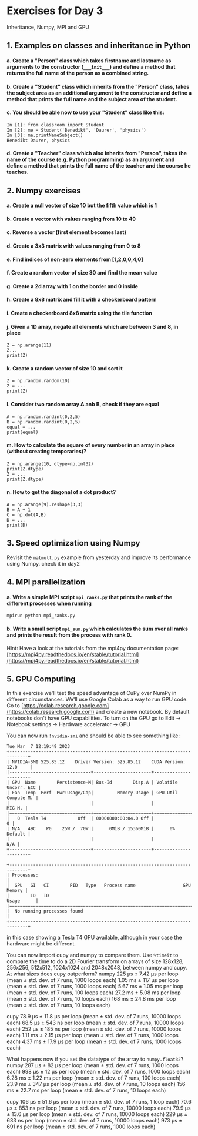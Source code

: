 # Exercises for Day 3
Inheritance, Numpy, MPI and GPU

## 1. Examples on classes and inheritance in Python

#### a. Create a "Person" class which takes firstname and lastname as arguments to the constructor (```___init___```) and define a method that returns the full name of the person as a combined string.

#### b. Create a "Student" class which inherits from the "Person" class, takes the subject area as an additional argument to the constructor and define a method that prints the full name and the subject area of the student.

#### c. You should be able now to use your "Student" class like this:
```
In [1]: from classroom import Student
In [2]: me = Student('Benedikt', 'Daurer', 'physics') 
In [3]: me.printNameSubject() 
Benedikt Daurer, physics
```

#### d. Create a "Teacher" class which also inherits from "Person", takes the name of the course (e.g. Python programming) as an argument and define a method that prints the full name of the teacher and the course he teaches.


## 2. Numpy exercises

#### a. Create a null vector of size 10 but the fifth value which is 1

#### b. Create a vector with values ranging from 10 to 49

#### c. Reverse a vector (first element becomes last) 

#### d. Create a 3x3 matrix with values ranging from 0 to 8

#### e. Find indices of non-zero elements from [1,2,0,0,4,0]

#### f. Create a random vector of size 30 and find the mean value

#### g. Create a 2d array with 1 on the border and 0 inside

#### h. Create a 8x8 matrix and fill it with a checkerboard pattern

#### i. Create a checkerboard 8x8 matrix using the tile function

#### j. Given a 1D array, negate all elements which are between 3 and 8, in place
```
Z = np.arange(11)
Z...
print(Z)
```

#### k. Create a random vector of size 10 and sort it
```
Z = np.random.random(10)
Z = ...
print(Z)
```

#### l. Consider two random array A anb B, check if they are equal
```
A = np.random.randint(0,2,5)
B = np.random.randint(0,2,5)
equal = ...
print(equal)
```

#### m. How to calculate the square of every number in an array in place (without creating temporaries)?
```
Z = np.arange(10, dtype=np.int32)
print(Z.dtype)
Z = ...
print(Z.dtype)
```

#### n. How to get the diagonal of a dot product?
```
A = np.arange(9).reshape(3,3)
B = A + 1
C = np.dot(A,B)
D = ...
print(D)
```

## 3. Speed optimization using Numpy
Revisit the ```matmult.py``` example from yesterday and improve its performance using Numpy.
check it in day2

## 4. MPI parallelization

#### a. Write a simple MPI script ```mpi_ranks.py``` that prints the rank of the different processes when running 
```
mpirun python mpi_ranks.py
```

#### b. Write a small script ```mpi_sum.py``` which calculates the sum over all ranks and prints the result from the process with rank 0.
Hint: Have a look at the tutorials from the mpi4py documentation page: [https://mpi4py.readthedocs.io/en/stable/tutorial.html](https://mpi4py.readthedocs.io/en/stable/tutorial.html)


## 5. GPU Computing
In this exercise we'll test the speed advantage of CuPy over NumPy in different circunstances.
We'll use Google Colab as a way to run GPU code.
Go to [https://colab.research.google.com](https://colab.research.google.com) and create a new notebook.
By default notebooks don't have GPU capabilities. To turn on the GPU go to Edit -> Notebook settings -> Hardware accelerator -> GPU

You can now run `!nvidia-smi` and should be able to see something like:
```
Tue Mar  7 12:19:49 2023       
+-----------------------------------------------------------------------------+
| NVIDIA-SMI 525.85.12    Driver Version: 525.85.12    CUDA Version: 12.0     |
|-------------------------------+----------------------+----------------------+
| GPU  Name        Persistence-M| Bus-Id        Disp.A | Volatile Uncorr. ECC |
| Fan  Temp  Perf  Pwr:Usage/Cap|         Memory-Usage | GPU-Util  Compute M. |
|                               |                      |               MIG M. |
|===============================+======================+======================|
|   0  Tesla T4            Off  | 00000000:00:04.0 Off |                    0 |
| N/A   49C    P0    25W /  70W |      0MiB / 15360MiB |      0%      Default |
|                               |                      |                  N/A |
+-------------------------------+----------------------+----------------------+
                                                                               
+-----------------------------------------------------------------------------+
| Processes:                                                                  |
|  GPU   GI   CI        PID   Type   Process name                  GPU Memory |
|        ID   ID                                                   Usage      |
|=============================================================================|
|  No running processes found                                                 |
+-----------------------------------------------------------------------------+
```
in this case showing a Tesla T4 GPU available, although in your case the hardware might be different.

You can now import cupy and numpy to compare them.
Use `%timeit` to compare the time to do a 2D Fourier transform on arrays of size 128x128, 256x256, 512x512, 1024x1024 and 2048x2048, between numpy and cupy.
At what sizes does cupy outperform?
numpy 
225 µs ± 7.42 µs per loop (mean ± std. dev. of 7 runs, 1000 loops each)
1.05 ms ± 117 µs per loop (mean ± std. dev. of 7 runs, 1000 loops each)
5.67 ms ± 1.05 ms per loop (mean ± std. dev. of 7 runs, 100 loops each)
27.2 ms ± 5.08 ms per loop (mean ± std. dev. of 7 runs, 10 loops each)
168 ms ± 24.8 ms per loop (mean ± std. dev. of 7 runs, 10 loops each)

cupy
78.9 µs ± 11.8 µs per loop (mean ± std. dev. of 7 runs, 10000 loops each)
68.5 µs ± 543 ns per loop (mean ± std. dev. of 7 runs, 10000 loops each)
252 µs ± 185 ns per loop (mean ± std. dev. of 7 runs, 10000 loops each)
1.11 ms ± 2.15 µs per loop (mean ± std. dev. of 7 runs, 1000 loops each)
4.37 ms ± 17.9 µs per loop (mean ± std. dev. of 7 runs, 1000 loops each)

What happens now if you set the datatype of the array to `numpy.float32`?
numpy
287 µs ± 82 µs per loop (mean ± std. dev. of 7 runs, 1000 loops each)
998 µs ± 12 µs per loop (mean ± std. dev. of 7 runs, 1000 loops each)
6.28 ms ± 1.22 ms per loop (mean ± std. dev. of 7 runs, 100 loops each)
23.9 ms ± 347 µs per loop (mean ± std. dev. of 7 runs, 10 loops each)
156 ms ± 22.7 ms per loop (mean ± std. dev. of 7 runs, 10 loops each)

cupy
106 µs ± 51.6 µs per loop (mean ± std. dev. of 7 runs, 1 loop each)
70.6 µs ± 853 ns per loop (mean ± std. dev. of 7 runs, 10000 loops each)
79.9 µs ± 13.6 µs per loop (mean ± std. dev. of 7 runs, 10000 loops each)
229 µs ± 633 ns per loop (mean ± std. dev. of 7 runs, 10000 loops each)
973 µs ± 691 ns per loop (mean ± std. dev. of 7 runs, 1000 loops each)
